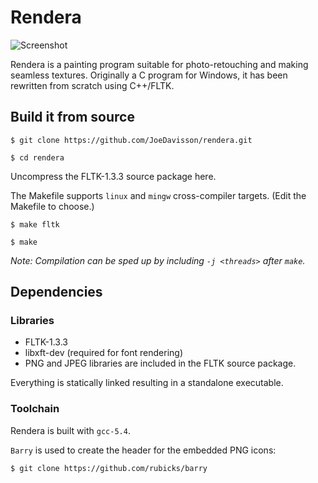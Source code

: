 Rendera
=======

![Screenshot](https://raw.githubusercontent.com/Mortis69/rendera/master/screenshots/screenshot.png)

Rendera is a painting program suitable for photo-retouching and making seamless
textures. Originally a C program for Windows, it has been rewritten from scratch using
C++/FLTK.

## Build it from source
```$ git clone https://github.com/JoeDavisson/rendera.git```

```$ cd rendera```

Uncompress the FLTK-1.3.3 source package here.

The Makefile supports ```linux``` and ```mingw``` cross-compiler targets.
(Edit the Makefile to choose.)

```$ make fltk```

```$ make```

*Note: Compilation can be sped up by including ```-j <threads>``` after ```make```.*

## Dependencies

### Libraries

 * FLTK-1.3.3
 * libxft-dev (required for font rendering)
 * PNG and JPEG libraries are included in the FLTK source package.

Everything is statically linked resulting in a standalone executable.

### Toolchain

Rendera is built with ```gcc-5.4```.

```Barry``` is used to create the header for the embedded PNG icons:

```$ git clone https://github.com/rubicks/barry```
